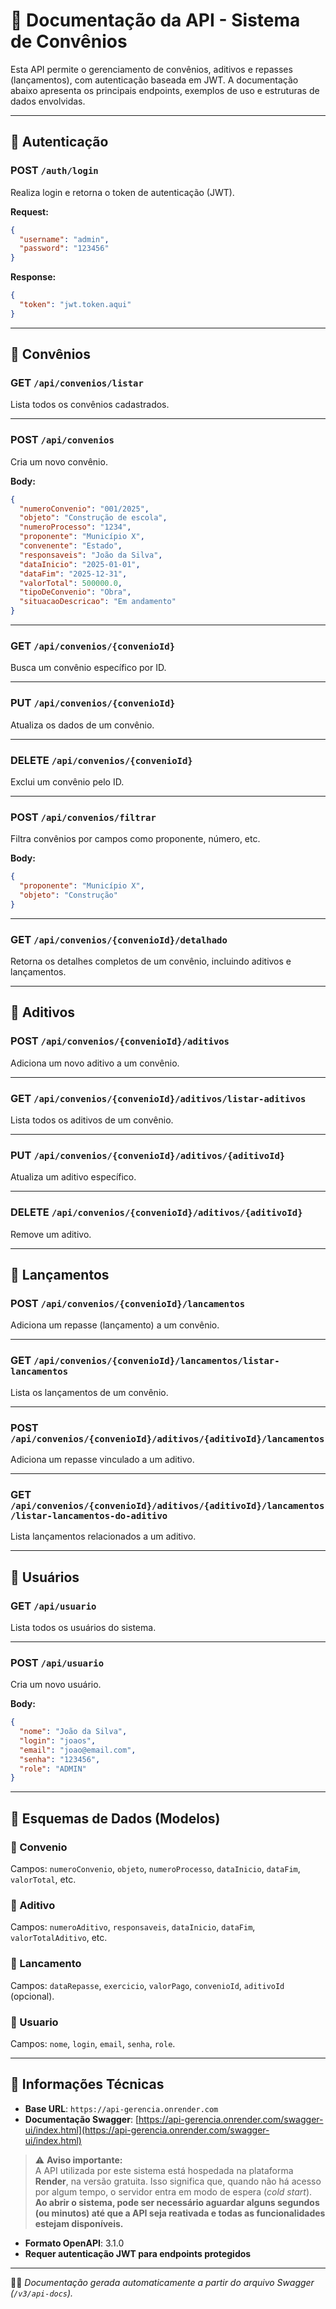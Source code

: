 
# 📘 Documentação da API - Sistema de Convênios

Esta API permite o gerenciamento de convênios, aditivos e repasses (lançamentos), com autenticação baseada em JWT. A documentação abaixo apresenta os principais endpoints, exemplos de uso e estruturas de dados envolvidas.

---

## 🔐 Autenticação

### POST `/auth/login`

Realiza login e retorna o token de autenticação (JWT).

**Request:**
```json
{
  "username": "admin",
  "password": "123456"
}
```

**Response:**
```json
{
  "token": "jwt.token.aqui"
}
```

---

## 🧾 Convênios

### GET `/api/convenios/listar`
Lista todos os convênios cadastrados.

---

### POST `/api/convenios`
Cria um novo convênio.

**Body:**
```json
{
  "numeroConvenio": "001/2025",
  "objeto": "Construção de escola",
  "numeroProcesso": "1234",
  "proponente": "Município X",
  "convenente": "Estado",
  "responsaveis": "João da Silva",
  "dataInicio": "2025-01-01",
  "dataFim": "2025-12-31",
  "valorTotal": 500000.0,
  "tipoDeConvenio": "Obra",
  "situacaoDescricao": "Em andamento"
}
```

---

### GET `/api/convenios/{convenioId}`
Busca um convênio específico por ID.

---

### PUT `/api/convenios/{convenioId}`
Atualiza os dados de um convênio.

---

### DELETE `/api/convenios/{convenioId}`
Exclui um convênio pelo ID.

---

### POST `/api/convenios/filtrar`
Filtra convênios por campos como proponente, número, etc.

**Body:**
```json
{
  "proponente": "Município X",
  "objeto": "Construção"
}
```

---

### GET `/api/convenios/{convenioId}/detalhado`
Retorna os detalhes completos de um convênio, incluindo aditivos e lançamentos.

---

## 🧩 Aditivos

### POST `/api/convenios/{convenioId}/aditivos`
Adiciona um novo aditivo a um convênio.

---

### GET `/api/convenios/{convenioId}/aditivos/listar-aditivos`
Lista todos os aditivos de um convênio.

---

### PUT `/api/convenios/{convenioId}/aditivos/{aditivoId}`
Atualiza um aditivo específico.

---

### DELETE `/api/convenios/{convenioId}/aditivos/{aditivoId}`
Remove um aditivo.

---

## 💸 Lançamentos

### POST `/api/convenios/{convenioId}/lancamentos`
Adiciona um repasse (lançamento) a um convênio.

---

### GET `/api/convenios/{convenioId}/lancamentos/listar-lancamentos`
Lista os lançamentos de um convênio.

---

### POST `/api/convenios/{convenioId}/aditivos/{aditivoId}/lancamentos`
Adiciona um repasse vinculado a um aditivo.

---

### GET `/api/convenios/{convenioId}/aditivos/{aditivoId}/lancamentos/listar-lancamentos-do-aditivo`
Lista lançamentos relacionados a um aditivo.

---

## 👥 Usuários

### GET `/api/usuario`
Lista todos os usuários do sistema.

---

### POST `/api/usuario`
Cria um novo usuário.

**Body:**
```json
{
  "nome": "João da Silva",
  "login": "joaos",
  "email": "joao@email.com",
  "senha": "123456",
  "role": "ADMIN"
}
```

---

## 🧾 Esquemas de Dados (Modelos)

### 📌 Convenio
Campos: `numeroConvenio`, `objeto`, `numeroProcesso`, `dataInicio`, `dataFim`, `valorTotal`, etc.

### 📌 Aditivo
Campos: `numeroAditivo`, `responsaveis`, `dataInicio`, `dataFim`, `valorTotalAditivo`, etc.

### 📌 Lancamento
Campos: `dataRepasse`, `exercicio`, `valorPago`, `convenioId`, `aditivoId` (opcional).

### 📌 Usuario
Campos: `nome`, `login`, `email`, `senha`, `role`.

---

## 📎 Informações Técnicas

- **Base URL**: `https://api-gerencia.onrender.com`
- **Documentação Swagger**: [https://api-gerencia.onrender.com/swagger-ui/index.html](https://api-gerencia.onrender.com/swagger-ui/index.html)
> ⚠️ **Aviso importante:**  
> A API utilizada por este sistema está hospedada na plataforma **Render**, na versão gratuita. Isso significa que, quando não há acesso por algum tempo, o servidor entra em modo de espera (*cold start*).  
> **Ao abrir o sistema, pode ser necessário aguardar alguns segundos (ou minutos) até que a API seja reativada e todas as funcionalidades estejam disponíveis.**
- **Formato OpenAPI**: 3.1.0
- **Requer autenticação JWT para endpoints protegidos**

---

👨‍💻 *Documentação gerada automaticamente a partir do arquivo Swagger (`/v3/api-docs`).*
